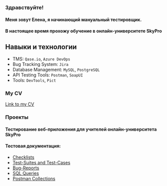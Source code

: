 ### Здравствуйте!
#### Меня зовут Елена, я начинающий мануальный тестировщик.
#### В настоящее время прохожу обучение в онлайн-университете SkyPro

## Навыки и технологии
- TMS: ``Qase.io``,  ``Azure DevOps``
- Bug Tracking System: ``Jira``
- Database Management: ``MySQL``, ``PostgreSQL``
- API Testing Tools: ``Postman``, ``SoapUI``
- Tools: ``DevTools``, ``Pict``

### My CV
[Link to my CV](https://drive.google.com/file/d/1WxXPfxeneMhwS_dxKFLq78zBiNaQdEi0/view?usp=sharing)


### Проекты
#### Тестирование веб-приложения для учителей онлайн-университета SkyPro
#### Тестовая документация: 
- [Checklists](https://github.com/ElenaKhuttonen/Checklists)
- [Test-Suites and Test-Cases](https://github.com/ElenaKhuttonen/TestCases)
- [Bug-Reports](https://github.com/ElenaKhuttonen/Bug_Report)
- [SQL Queries](https://github.com/ElenaKhuttonen/SQL-Queries)
- [Postman Collections](https://github.com/ElenaKhuttonen/TestCases_API)
